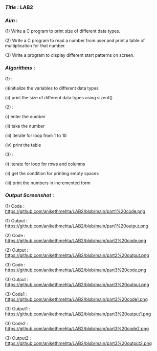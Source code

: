 ### ***Title*** : LAB2
### ***Aim*** : 
(1) Write a C program to print size of different data types.

(2) Write a C program to read a number from user and print a table of multiplication for that number.

(3) Write a program to display different start patterns on screen.

### ***Algorithms*** :
(1) : 

  (i)initialize the variables to different data types

  (ii) print the size of different data types using sizeof() 

(2) :

   (i) enter the number
   
   (ii) take the number
   
   (iii) iterate for loop from 1 to 10

   (iv) print the table 

(3) :

  (i) iterate for loop for rows and columns

  (ii) get the condition for printing empty spaces

  (iii) print the numbers in incremented form


### ***Output Screenshot*** :

(1) Code : https://github.com/anikethmehta/LAB2/blob/main/part1%20code.png

(1) Output : https://github.com/anikethmehta/LAB2/blob/main/part1%20output.png

(2) Code : https://github.com/anikethmehta/LAB2/blob/main/part2%20code.png

(2) Output : https://github.com/anikethmehta/LAB2/blob/main/part2%20output.png

(3) Code : https://github.com/anikethmehta/LAB2/blob/main/part3%20code.png

(3) Output : https://github.com/anikethmehta/LAB2/blob/main/part3%20output.png

(3) Code1 : https://github.com/anikethmehta/LAB2/blob/main/part3%20code1.png

(3) Output1 : https://github.com/anikethmehta/LAB2/blob/main/part3%20output1.png

(3) Code2 : https://github.com/anikethmehta/LAB2/blob/main/part3%20code2.png

(3) Output2 : https://github.com/anikethmehta/LAB2/blob/main/part3%20output2.png
